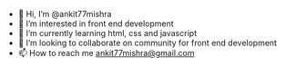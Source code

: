 - 👋 Hi, I’m @ankit77mishra
- 👀 I’m interested in front end development
- 🌱 I’m currently learning html, css and javascript
- 💞️ I’m looking to collaborate on community for front end development 
- 📫 How to reach me ankit77mishra@gmail.com

<!---
ankit77mishra/ankit77mishra is a ✨ special ✨ repository because its `README.md` (this file) appears on your GitHub profile.
You can click the Preview link to take a look at your changes.
--->
